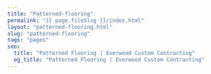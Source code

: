 ```yaml
---
title: "Patterned-flooring"
permalink: "{{ page.fileSlug }}/index.html"
layout: "patterned-flooring.html"
slug: "patterned-flooring"
tags: "pages"
seo:
  title: "Patterned Flooring | Everwood Custom Contracting"
  og_title: "Patterned Flooring | Everwood Custom Contracting"
---
```



